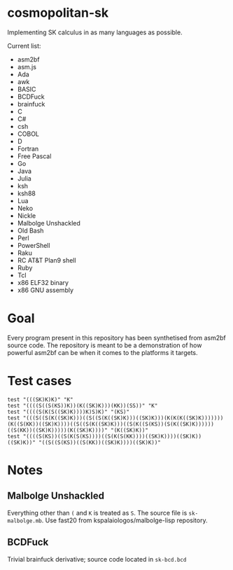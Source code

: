 # cosmopolitan-sk

Implementing SK calculus in as many languages as possible.

Current list:
- asm2bf
- asm.js
- Ada
- awk
- BASIC
- BCDFuck
- brainfuck
- C
- C#
- csh
- COBOL
- D
- Fortran
- Free Pascal
- Go
- Java
- Julia
- ksh
- ksh88
- Lua
- Neko
- Nickle
- Malbolge Unshackled
- Old Bash
- Perl
- PowerShell
- Raku
- RC AT&T Plan9 shell
- Ruby
- Tcl
- x86 ELF32 binary
- x86 GNU assembly

# Goal

Every program present in this repository has been synthetised from asm2bf source code. The repository is meant to be a demonstration of how powerful asm2bf can be when it comes to the platforms it targets.

# Test cases

```
test "(((SK)K)K)" "K"
test "((((S((S(KS))K))(K((SK)K)))(KK))(SS))" "K"
test "((((S(K(S((SK)K))))K)S)K)" "(KS)"
test "(((S((S(K((SK)K)))((S((S(K((SK)K)))((SK)K)))(K(K(K((SK)K)))))))(K((S(KK))((SK)K))))((S((S(K((SK)K)))((S(K((S(KS))(S(K((SK)K))))))((S(KK))((SK)K)))))(K((SK)K))))" "(K((SK)K))"
test "((((S(KS))((S(K(S(KS))))((S(K(S(KK))))((SK)K))))((SK)K))((SK)K))" "((S((S(KS))((S(KK))((SK)K))))((SK)K))"
```

# Notes

## Malbolge Unshackled

Everything other than `(` and `K` is treated as `S`. The source file is `sk-malbolge.mb`. Use fast20 from kspalaiologos/malbolge-lisp repository.

## BCDFuck

Trivial brainfuck derivative; source code located in `sk-bcd.bcd`

